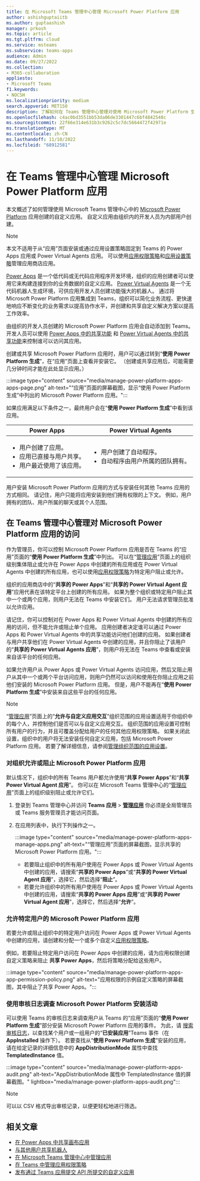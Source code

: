 ```yaml
---
title: 在 Microsoft Teams 管理中心管理 Microsoft Power Platform 应用
author: ashishguptaiitb
ms.author: guptaashish
manager: prkosh
ms.topic: article
ms.tgt.pltfrm: cloud
ms.service: msteams
ms.subservice: teams-apps
audience: Admin
ms.date: 09/27/2022
ms.collection:
- M365-collaboration
appliesto:
- Microsoft Teams
f1.keywords:
- NOCSH
ms.localizationpriority: medium
search.appverid: MET150
description: 了解如何在 Teams 管理中心管理对使用 Microsoft Power Platform 生成的自定义应用的访问。
ms.openlocfilehash: c4ac0bd3551bb53da06de3301447c6bf4842540c
ms.sourcegitcommit: 22f66e314e631b3c9262c5c7dc5664472f42971e
ms.translationtype: MT
ms.contentlocale: zh-CN
ms.lasthandoff: 11/10/2022
ms.locfileid: "68912581"
---
```

# <a name="manage-microsoft-power-platform-apps-in-the-teams-admin-center"></a>在 Teams 管理中心管理 Microsoft Power Platform 应用

本文概述了如何管理使用 Microsoft Teams 管理中心中的 [Microsoft Power Platform](https://powerplatform.microsoft.com/) 应用创建的自定义应用。 自定义应用由组织内的开发人员为内部用户创建。

> [!NOTE]
> 本文不适用于从“应用”页面安装或通过应用设置策略固定到 Teams 的 Power Apps 应用或 Power Virtual Agents 应用。 可以使用[应用权限策略](teams-app-permission-policies.md)和[应用设置策略](teams-app-setup-policies.md)管理应用商店应用。

[Power Apps](https://powerapps.microsoft.com) 是一个低代码或无代码应用程序开发环境，组织的应用创建者可以使用它来构建连接到你的业务数据的自定义应用。 [Power Virtual Agents](/power-virtual-agents/fundamentals-what-is-power-virtual-agents) 是一个无代码机器人生成环境，可供应用开发人员创建功能强大的机器人。 通过将 Microsoft Power Platform 应用集成到 Teams，组织可以简化业务流程、更快速地响应不断变化的业务需求以提高协作水平，并创建和共享自定义解决方案以提高工作效率。  

由组织的开发人员创建的 Microsoft Power Platform 应用会自动添加到 Teams。 开发人员可以使用 [Power Apps 中的共享功能](/powerapps/maker/canvas-apps/share-app) 和 [Power Virtual Agents 中的共享功能](/power-virtual-agents/admin-share-bots)来控制谁可以访问其应用。

创建或共享 Microsoft Power Platform 应用时，用户可以通过转到“**使用 Power Platform 生成**”，在“应用”页面上查看并安装它。 （创建或共享应用后，可能需要几分钟时间才能在此处显示应用。）

:::image type="content" source="media/manage-power-platform-apps-apps-page.png" alt-text="“应用”页面的屏幕截图，显示“使用 Power Platform 生成”中列出的 Microsoft Power Platform 应用。":::

如果应用满足以下条件之一，最终用户会在“**使用 Power Platform 生成**”中看到该应用。

|Power Apps |Power Virtual Agents  |
|---------|---------|
|<ul><li>用户创建了应用。</li><li>应用已直接与用户共享。</li><li>用户最近使用了该应用。 </li></ul>| <ul><li>用户创建了自动程序。</li><li>自动程序由用户所属的团队拥有。 </li></ul>        |

用户安装 Microsoft Power Platform 应用的方式与安装任何其他 Teams 应用的方式相同。 请记住，用户只能将应用安装到他们拥有权限的上下文。 例如，用户拥有的团队、用户所属的聊天或其个人范围。

## <a name="manage-access-to-microsoft-power-platform-apps-in-the-teams-admin-center"></a>在 Teams 管理中心管理对 Microsoft Power Platform 应用的访问

作为管理员，你可以控制 Microsoft Power Platform 应用是否在 Teams 的“应用”页面的“**使用 Power Platform 生成**”中列出。 可以在“[管理应用](manage-apps.md)”页面上的组织级别集体阻止或允许在 Power Apps 中创建的所有应用或在 Power Virtual Agents 中创建的所有应用，也可以使用[应用权限策略](teams-app-permission-policies.md)为特定用户阻止或允许。

组织的应用商店中的“**共享的 Power Apps**”和“**共享的 Power Virtual Agent 应用**”应用代表在该特定平台上创建的所有应用。 如果为整个组织或特定用户阻止其中一个或两个应用，则用户无法在 Teams 中安装它们。 用户无法请求管理员批准以允许应用。

请记住，你可以控制对在 Power Apps 和 Power Virtual Agents 中创建的所有应用的访问，但不能允许或阻止单个应用。 应用创建者决定谁可以通过 Power Apps 和 Power Virtual Agents 中的共享功能访问他们创建的应用。 如果创建者与用户共享他们在 Power Virtual Agents 中创建的应用，并且你阻止了该用户的“**共享的 Power Virtual Agents 应用**”，则用户将无法在 Teams 中查看或安装来自该平台的任何应用。

如果允许用户从 Power Apps 或 Power Virtual Agents 访问应用，然后又阻止用户从其中一个或两个平台访问应用，则用户仍然可以访问和使用在你阻止应用之前他们安装的 Microsoft Power Platform 应用。 但是，用户不能再在“**使用 Power Platform 生成**”中安装来自这些平台的任何应用。

> [!NOTE]
> “[管理应用](manage-apps.md)”页面上的“**允许与自定义应用交互**”组织范围的应用设置适用于你组织中的每个人，并控制他们是否可以与自定义应用交互。 组织范围的应用设置可控制所有用户的行为，并且可覆盖分配给用户的任何其他应用权限策略。 如果关闭此设置，组织中的用户将无法安装任何自定义应用，包括 Microsoft Power Platform 应用。 若要了解详细信息，请参阅[管理组织范围的应用设置](manage-apps.md#manage-org-wide-app-settings)。

### <a name="allow-or-block-microsoft-power-platform-apps-for-your-organization"></a>对组织允许或阻止 Microsoft Power Platform 应用

默认情况下，组织中的所有 Teams 用户都允许使用“**共享 Power Apps**”和“**共享 Power Virtual Agent 应用**”。 你可以在 Microsoft Teams 管理中心的“[管理应用](manage-apps.md)”页面上的组织级别阻止或允许它们。  

1. 登录到 Teams 管理中心并访问 **Teams 应用** > **[管理应用](https://admin.teams.microsoft.com/policies/manage-apps)** 你必须是全局管理员或 Teams 服务管理员才能访问页面。
1. 在应用列表中，执行下列操作之一。

    :::image type="content" source="media/manage-power-platform-apps-manage-apps.png" alt-text="“管理应用”页面的屏幕截图，显示共享的 Microsoft Power Platform 应用。":::

    * 若要阻止组织中的所有用户使用在 Power Apps 或 Power Virtual Agents 中创建的应用，请搜索“**共享的 Power Apps**”或“**共享的 Power Virtual Agent 应用**”，选择它，然后选择“**阻止**”。
    * 若要允许组织中的所有用户使用在 Power Apps 或 Power Virtual Agents 中创建的应用，请搜索“**共享的 Power Apps 应用**”或“**共享的 Power Virtual Agent 应用**”，选择它，然后选择“**允许**”。

### <a name="allow-microsoft-power-platform-apps-for-specific-users"></a>允许特定用户的 Microsoft Power Platform 应用

若要允许或阻止组织中的特定用户访问在 Power Apps 或 Power Virtual Agents 中创建的应用，请创建和分配一个或多个自定义[应用权限策略](teams-app-permission-policies.md)。

例如，若要阻止特定用户访问在 Power Apps 中创建的应用，请为应用权限创建自定义策略来阻止 **共享 Power Apps**，然后将策略分配给这些用户。

:::image type="content" source="media/manage-power-platform-apps-app-permission-policy.png" alt-text="应用权限的示例自定义策略的屏幕截图，其中阻止了共享 Power Apps。":::

### <a name="use-audit-logs-to-investigate-microsoft-power-platform-installation-activity"></a>使用审核日志调查 Microsoft Power Platform 安装活动

可以使用 Teams 的审核日志来调查用户从 Teams 的“应用”页面的“**使用 Power Platform 生成**”部分安装 Microsoft Power Platform 应用的事件。 为此，请 [搜索审核日志](./audit-log-events.md)，以查找某个用户或一组用户的“**已安装应用**”Teams 事件（在 **AppInstalled** 操作下）。 若要查找从“**使用 Power Platform 生成**”安装的应用，请在给定记录的详细信息中的 **AppDistributionMode** 属性中查找 **TemplatedInstance** 值。

:::image type="content" source="media/manage-power-platform-apps-audit.png" alt-text="AppDistributionMode 属性中 TemplatedInstance 值的屏幕截图。" lightbox="media/manage-power-platform-apps-audit.png":::

> [!NOTE]
> 可以以 CSV 格式导出审核记录，以便更轻松地进行筛选。

## <a name="related-articles"></a>相关文章

* [在 Power Apps 中共享画布应用](/powerapps/maker/canvas-apps/share-app)
* [与其他用户共享机器人](/power-virtual-agents/admin-share-bots)
* [在 Microsoft Teams 管理中心中管理应用](manage-apps.md)
* [在 Teams 中管理应用权限策略](teams-app-permission-policies.md)
* [发布通过 Teams 应用提交 API 所提交的自定义应用](submit-approve-custom-apps.md)
